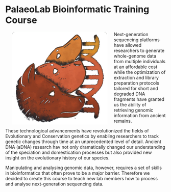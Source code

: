 # PalaeoLab Bioinformatic Training Course

<img align="left" width="300" hspace="20" src=./IM/LabLogo.png alt="Lab-Logo" /> Next-generation sequencing platforms have allowed researchers to generate whole-genome data from multiple individuals at an affordable cost while the optimization of extraction and library preparation protocols tailored for short and degraded DNA fragments have granted us the ability of retrieving genomic information from ancient remains.
  
These technological advancements have revolutionized the fields of Evolutionary and Conservation genetics by enabling researchers to track genetic changes through time at an unprecedented level of detail. Ancient DNA (aDNA) research hav not only dramatically changed our understanding of the speciation and domestication processes but also provided new insight on the evolutionary history of our species.

Manipulating and analysing genomic data, however, requires a set of skills in bioinformatics that often prove to be a major barrier. Therefore we decided to create this course to teach new lab members how to process and analyse next-generation sequencing data.
<br clear="left" />
